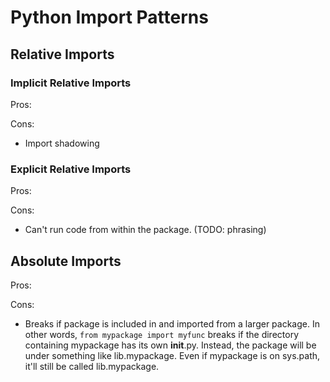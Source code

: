 # Python Import Patterns

## Relative Imports

### Implicit Relative Imports

Pros:

Cons:

* Import shadowing

### Explicit Relative Imports

Pros:

Cons:

* Can't run code from within the package. (TODO: phrasing)

## Absolute Imports

Pros:

Cons:

* Breaks if package is included in and imported from a larger
  package. In other words, `from mypackage import myfunc` breaks if
  the directory containing mypackage has its own __init__.py. Instead,
  the package will be under something like lib.mypackage. Even if
  mypackage is on sys.path, it'll still be called lib.mypackage.
